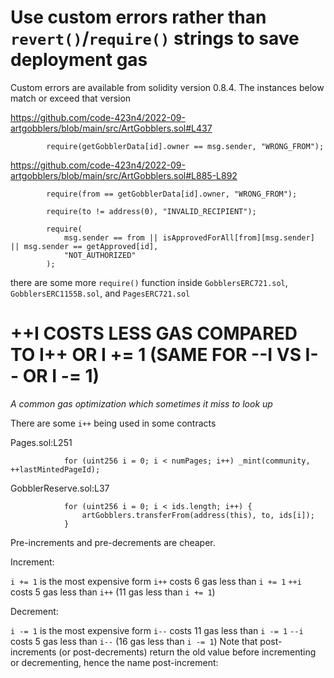 # Use custom errors rather than `revert()`/`require()` strings to save deployment gas

Custom errors are available from solidity version 0.8.4. The instances below match or exceed that version

https://github.com/code-423n4/2022-09-artgobblers/blob/main/src/ArtGobblers.sol#L437
```
        require(getGobblerData[id].owner == msg.sender, "WRONG_FROM");
```

https://github.com/code-423n4/2022-09-artgobblers/blob/main/src/ArtGobblers.sol#L885-L892

```
        require(from == getGobblerData[id].owner, "WRONG_FROM");

        require(to != address(0), "INVALID_RECIPIENT");

        require(
            msg.sender == from || isApprovedForAll[from][msg.sender] || msg.sender == getApproved[id],
            "NOT_AUTHORIZED"
        );
```

there are some more `require()` function inside `GobblersERC721.sol`, `GobblersERC1155B.sol`, and `PagesERC721.sol`

# ++I COSTS LESS GAS COMPARED TO I++ OR I += 1 (SAME FOR --I VS I-- OR I -= 1)

_A common gas optimization which sometimes it miss to look up_


There are some `i++` being used in some contracts

Pages.sol:L251
```
            for (uint256 i = 0; i < numPages; i++) _mint(community, ++lastMintedPageId);
```

GobblerReserve.sol:L37
```
            for (uint256 i = 0; i < ids.length; i++) {
                artGobblers.transferFrom(address(this), to, ids[i]);
            }
```

Pre-increments and pre-decrements are cheaper.

Increment:

`i += 1` is the most expensive form
`i++` costs 6 gas less than `i += 1`
`++i` costs 5 gas less than `i++` (11 gas less than `i += 1`)

Decrement:

`i -= 1` is the most expensive form
`i--` costs 11 gas less than `i -= 1`
`--i` costs 5 gas less than `i--` (16 gas less than `i -= 1`)
Note that post-increments (or post-decrements) return the old value before incrementing or decrementing, hence the name post-increment: